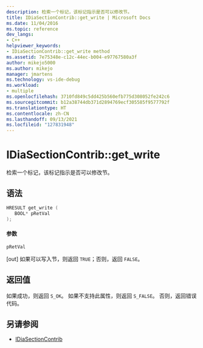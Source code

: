 ```yaml
---
description: 检索一个标记，该标记指示是否可以修改节。
title: IDiaSectionContrib::get_write | Microsoft Docs
ms.date: 11/04/2016
ms.topic: reference
dev_langs:
- C++
helpviewer_keywords:
- IDiaSectionContrib::get_write method
ms.assetid: 7e75348e-c12c-44ec-b004-e97767580a3f
author: mikejo5000
ms.author: mikejo
manager: jmartens
ms.technology: vs-ide-debug
ms.workload:
- multiple
ms.openlocfilehash: 3710fd849c5dd425b560efb775d308052fe242c6
ms.sourcegitcommit: b12a38744db371d2894769ecf305585f9577792f
ms.translationtype: HT
ms.contentlocale: zh-CN
ms.lasthandoff: 09/13/2021
ms.locfileid: "127831948"
---
```

# <a name="idiasectioncontribget_write"></a>IDiaSectionContrib::get_write
检索一个标记，该标记指示是否可以修改节。

## <a name="syntax"></a>语法

```C++
HRESULT get_write ( 
   BOOL* pRetVal
);
```

#### <a name="parameters"></a>参数
 `pRetVal`

[out] 如果可以写入节，则返回 `TRUE`；否则，返回 `FALSE`。

## <a name="return-value"></a>返回值
 如果成功，则返回 `S_OK`。 如果不支持此属性，则返回 `S_FALSE`。 否则，返回错误代码。

## <a name="see-also"></a>另请参阅
- [IDiaSectionContrib](../../debugger/debug-interface-access/idiasectioncontrib.md)
